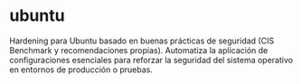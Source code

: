 # ubuntu
Hardening para Ubuntu basado en buenas prácticas de seguridad (CIS Benchmark y recomendaciones propias). Automatiza la aplicación de configuraciones esenciales para reforzar la seguridad del sistema operativo en entornos de producción o pruebas.
